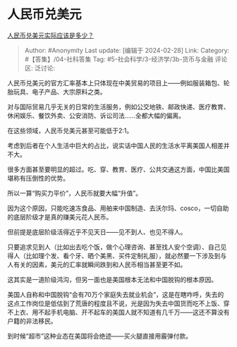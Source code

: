# 人民币兑美元
[人民币兑美元实际应该是多少？](https://www.zhihu.com/question/645669154/answer/3411726420)

> Author: #Anonymity
> Last update: [编辑于 2024-02-28]
> Link:
> Category: #【答集】/04-社科答集 
> Tag: #5-社会科学/3-经济学/3b-货币与金融
> 评论区:
> 泛讨论:

人民币兑美元的官方汇率基本上只体现在中美贸易的项目上——例如服装箱包、轮胎玩具、电子产品、大宗原料之类。

对与国际贸易几乎无关的日常的生活服务，例如公交地铁、邮政快递、医疗教育、休闲娱乐、餐饮外卖、公安消防、诉讼司法……全都大幅的偏离。

在这些领域，人民币兑美元甚至可能低于2:1。

考虑到后者在个人生活中巨大的占比，说实话中国人民的生活水平离美国人相差并不大。

很多方面甚至要明显的超过。吃、穿、教育、医疗、公共交通这方面，中国比美国堪称有压倒性的优势。

所以一算“购买力平价”，人民币就要大幅“升值”。

因为这个原因，只能吃速冻食品、用舶来中国制造、去沃尔玛、cosco，一切自助的底层阶级才是真的赚美元花人民币。

但前提是底层阶级活得近乎不见天日——见不到人、也见不得人。

只要追求见到人（比如出去吃个饭，做个心理咨询、甚至找人安个空调）、自己见得人（比如理个发、看个牙、晒个美黑、买件定制礼服），就必然要一下涉及到与人有关的因素，美元的汇率就瞬间跌到和人民币相当甚至更不如。

这其实是一道阶级鸿沟，但另一面也是美国根本无法和中国脱钩的根本原因。

美国人自称和中国脱钩“会有70万个家庭失去就业机会”，这是在瞎咋呼，失去的这点工作岗位是低估到了荒唐的程度且不说，光是因为失去中国货而吃不上饭、穿不上衣、用不起手机电脑、开不起车的美国人就不知道有几千万——这还不算没有户籍的非法移民。

到时候“超市”这种业态在美国将会绝迹——买火腿直接用霰弹付款。